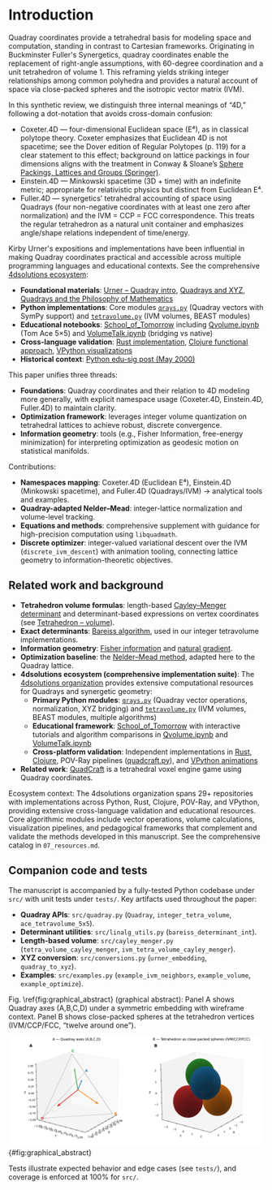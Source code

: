 # Introduction

Quadray coordinates provide a tetrahedral basis for modeling space and computation, standing in contrast to Cartesian frameworks. Originating in Buckminster Fuller's Synergetics, quadray coordinates enable the replacement of right-angle assumptions, with 60-degree coordination and a unit tetrahedron of volume 1. This reframing yields striking integer relationships among common polyhedra and provides a natural account of space via close-packed spheres and the isotropic vector matrix (IVM).

In this synthetic review, we distinguish three internal meanings of “4D,” following a dot-notation that avoids cross-domain confusion:

- Coxeter.4D — four-dimensional Euclidean space (E⁴), as in classical polytope theory. Coxeter emphasizes that Euclidean 4D is not spacetime; see the Dover edition of Regular Polytopes (p. 119) for a clear statement to this effect; background on lattice packings in four dimensions aligns with the treatment in Conway & Sloane’s [Sphere Packings, Lattices and Groups (Springer)](https://link.springer.com/book/10.1007/978-1-4757-6568-7).
- Einstein.4D — Minkowski spacetime (3D + time) with an indefinite metric; appropriate for relativistic physics but distinct from Euclidean E⁴.
- Fuller.4D — synergetics’ tetrahedral accounting of space using Quadrays (four non-negative coordinates with at least one zero after normalization) and the IVM = CCP = FCC correspondence. This treats the regular tetrahedron as a natural unit container and emphasizes angle/shape relations independent of time/energy.

Kirby Urner's expositions and implementations have been influential in making Quadray coordinates practical and accessible across multiple programming languages and educational contexts. See the comprehensive [4dsolutions ecosystem](https://github.com/4dsolutions):

- **Foundational materials**: [Urner – Quadray intro](https://www.grunch.net/synergetics/quadintro.html), [Quadrays and XYZ](https://www.grunch.net/synergetics/quadxyz.html), [Quadrays and the Philosophy of Mathematics](https://www.grunch.net/synergetics/quadphil.html)
- **Python implementations**: Core modules [`qrays.py`](https://github.com/4dsolutions/m4w/blob/main/qrays.py) (Quadray vectors with SymPy support) and [`tetravolume.py`](https://github.com/4dsolutions/m4w/blob/main/tetravolume.py) (IVM volumes, BEAST modules)
- **Educational notebooks**: [School_of_Tomorrow](https://github.com/4dsolutions/School_of_Tomorrow) including [Qvolume.ipynb](https://github.com/4dsolutions/School_of_Tomorrow/blob/master/Qvolume.ipynb) (Tom Ace 5×5) and [VolumeTalk.ipynb](https://github.com/4dsolutions/School_of_Tomorrow/blob/master/VolumeTalk.ipynb) (bridging vs native)
- **Cross-language validation**: [Rust implementation](https://github.com/4dsolutions/rusty_rays), [Clojure functional approach](https://github.com/4dsolutions/synmods), [VPython visualizations](https://github.com/4dsolutions/BookCovers)
- **Historical context**: [Python edu-sig post (May 2000)](https://mail.python.org/pipermail/edu-sig/2000-May/000498.html)

This paper unifies three threads:

- **Foundations**: Quadray coordinates and their relation to 4D modeling more generally, with explicit namespace usage (Coxeter.4D, Einstein.4D, Fuller.4D) to maintain clarity.
- **Optimization framework**: leverages integer volume quantization on tetrahedral lattices to achieve robust, discrete convergence.
- **Information geometry**: tools (e.g., Fisher Information, free-energy minimization) for interpreting optimization as geodesic motion on statistical manifolds.

Contributions:

- **Namespaces mapping**: Coxeter.4D (Euclidean E⁴), Einstein.4D (Minkowski spacetime), and Fuller.4D (Quadrays/IVM) → analytical tools and examples.
- **Quadray-adapted Nelder–Mead**: integer-lattice normalization and volume-level tracking.
- **Equations and methods**: comprehensive supplement with guidance for high-precision computation using `libquadmath`.
- **Discrete optimizer**: integer-valued variational descent over the IVM (`discrete_ivm_descent`) with animation tooling, connecting lattice geometry to information-theoretic objectives.

## Related work and background

- **Tetrahedron volume formulas**: length-based [Cayley–Menger determinant](https://en.wikipedia.org/wiki/Cayley%E2%80%93Menger_determinant) and determinant-based expressions on vertex coordinates (see [Tetrahedron – volume](https://en.wikipedia.org/wiki/Tetrahedron#Volume)).
- **Exact determinants**: [Bareiss algorithm](https://en.wikipedia.org/wiki/Bareiss_algorithm), used in our integer tetravolume implementations.
- **Information geometry**: [Fisher information](https://en.wikipedia.org/wiki/Fisher_information) and [natural gradient](https://en.wikipedia.org/wiki/Natural_gradient).
- **Optimization baseline**: the [Nelder–Mead method](https://en.wikipedia.org/wiki/Nelder%E2%80%93Mead_method), adapted here to the Quadray lattice.
- **4dsolutions ecosystem (comprehensive implementation suite)**: The [4dsolutions organization](https://github.com/4dsolutions) provides extensive computational resources for Quadrays and synergetic geometry:
  - **Primary Python modules**: [`qrays.py`](https://github.com/4dsolutions/m4w/blob/main/qrays.py) (Quadray vector operations, normalization, XYZ bridging) and [`tetravolume.py`](https://github.com/4dsolutions/m4w/blob/main/tetravolume.py) (IVM volumes, BEAST modules, multiple algorithms)
  - **Educational framework**: [School_of_Tomorrow](https://github.com/4dsolutions/School_of_Tomorrow) with interactive tutorials and algorithm comparisons in [Qvolume.ipynb](https://github.com/4dsolutions/School_of_Tomorrow/blob/master/Qvolume.ipynb) and [VolumeTalk.ipynb](https://github.com/4dsolutions/School_of_Tomorrow/blob/master/VolumeTalk.ipynb)
  - **Cross-platform validation**: Independent implementations in [Rust](https://github.com/4dsolutions/rusty_rays), [Clojure](https://github.com/4dsolutions/synmods), POV-Ray pipelines ([quadcraft.py](https://github.com/4dsolutions/School_of_Tomorrow/blob/master/quadcraft.py)), and [VPython animations](https://github.com/4dsolutions/BookCovers)
- **Related work**: [QuadCraft](https://github.com/docxology/quadcraft/) is a tetrahedral voxel engine game using Quadray coordinates.

Ecosystem context: The 4dsolutions organization spans 29+ repositories with implementations across Python, Rust, Clojure, POV-Ray, and VPython, providing extensive cross-language validation and educational resources. Core algorithmic modules include vector operations, volume calculations, visualization pipelines, and pedagogical frameworks that complement and validate the methods developed in this manuscript. See the comprehensive catalog in `07_resources.md`.

## Companion code and tests

The manuscript is accompanied by a fully-tested Python codebase under `src/` with unit tests under `tests/`. Key artifacts used throughout the paper:

- **Quadray APIs**: `src/quadray.py` (`Quadray`, `integer_tetra_volume`, `ace_tetravolume_5x5`).
- **Determinant utilities**: `src/linalg_utils.py` (`bareiss_determinant_int`).
- **Length-based volume**: `src/cayley_menger.py` (`tetra_volume_cayley_menger`, `ivm_tetra_volume_cayley_menger`).
- **XYZ conversion**: `src/conversions.py` (`urner_embedding`, `quadray_to_xyz`).
- **Examples**: `src/examples.py` (`example_ivm_neighbors`, `example_volume`, `example_optimize`).

Fig. \ref{fig:graphical_abstract} (graphical abstract): Panel A shows Quadray axes (A,B,C,D) under a symmetric embedding with wireframe context. Panel B shows close-packed spheres at the tetrahedron vertices (IVM/CCP/FCC, “twelve around one”).

![Graphical abstract (2×1 panels). A: Quadray axes (A,B,C,D) with wireframe. B: close-packed spheres at tetrahedron vertices (IVM/CCP/FCC).](../output/figures/graphical_abstract_quadray.png){#fig:graphical_abstract}

Tests illustrate expected behavior and edge cases (see `tests/`), and coverage is enforced at 100% for `src/`.
